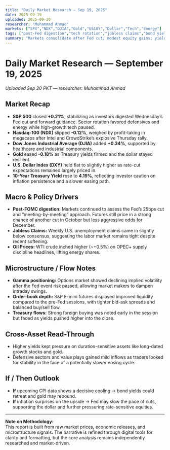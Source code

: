 ```yaml
---
title: "Daily Market Research — Sep 19, 2025"
date: 2025-09-19
uploaded: 2025-09-20
researcher: "Muhammad Ahmad"
markets: ["SPX","NDX","DJIA","Gold","US10Y","Dollar","Tech","Energy"]
tags: ["post-Fed digestion","tech rotation","jobless claims","bond yields"]
summary: "Markets consolidate after Fed cut; modest equity gains; yields climb; dollar steady; gold edges lower."
---
```

# Daily Market Research — September 19, 2025  
*Uploaded Sep 20 PKT — researcher: Muhammad Ahmad*

## Market Recap
- **S&P 500** closed **+0.21%**, stabilizing as investors digested Wednesday’s Fed cut and forward guidance. Sector rotation favored defensives and energy while high-growth tech paused.  
- **Nasdaq-100 (NDX)** slipped **-0.12%**, weighed by profit-taking in megacaps after Intel and CrowdStrike’s explosive Thursday rally.  
- **Dow Jones Industrial Average (DJIA)** added **+0.34%**, supported by healthcare and industrial components.  
- **Gold** eased **-0.18%** as Treasury yields firmed and the dollar stayed resilient.  
- **U.S. Dollar Index (DXY)** held flat to slightly higher as rate-cut expectations remained largely priced in.  
- **10-Year Treasury Yield** rose to **4.19%**, reflecting investor caution on inflation persistence and a slower easing path.

## Macro & Policy Drivers
- **Post-FOMC digestion:** Markets continued to assess the Fed’s 25bps cut and “meeting-by-meeting” approach. Futures still price in a strong chance of another cut in October but less aggressive odds for December.  
- **Jobless Claims:** Weekly U.S. unemployment claims came in slightly below consensus, suggesting the labor market remains tight despite recent softening.  
- **Oil Prices:** WTI crude inched higher (~+0.5%) on OPEC+ supply discipline headlines, lifting energy shares.

## Microstructure / Flow Notes
- **Gamma positioning:** Options market showed declining implied volatility after the Fed event risk passed, allowing market makers to dampen intraday swings.  
- **Order-book depth:** S&P E-mini futures displayed improved liquidity compared to the pre-Fed sessions, with tighter bid-ask spreads and balanced buy/sell flow.  
- **Treasury flows:** Strong foreign buying was noted early in the session but faded as yields pushed higher into the close.

## Cross-Asset Read-Through
- Higher yields kept pressure on duration-sensitive assets like long-dated growth stocks and gold.  
- Defensive sectors and value plays gained mild inflows as traders looked for stability in the face of a potentially slower easing cycle.

## If / Then Outlook
- **If** upcoming CPI data shows a decisive cooling → bond yields could retreat and gold may rebound.  
- **If** inflation surprises on the upside → Fed may slow the pace of cuts, supporting the dollar and further pressuring rate-sensitive equities.

---

**Note on Methodology:**  
This report is built from raw market prices, economic releases, and microstructure signals. The narrative is refined through digital tools for clarity and formatting, but the core analysis remains independently researched and market-driven.
